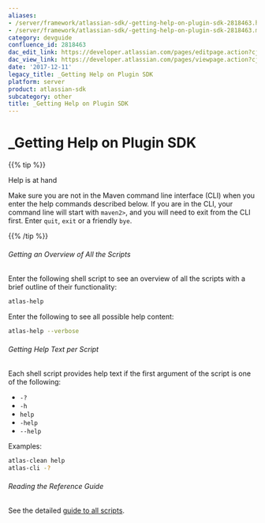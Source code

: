 ```yaml
---
aliases:
- /server/framework/atlassian-sdk/-getting-help-on-plugin-sdk-2818463.html
- /server/framework/atlassian-sdk/-getting-help-on-plugin-sdk-2818463.md
category: devguide
confluence_id: 2818463
dac_edit_link: https://developer.atlassian.com/pages/editpage.action?cjm=wozere&pageId=2818463
dac_view_link: https://developer.atlassian.com/pages/viewpage.action?cjm=wozere&pageId=2818463
date: '2017-12-11'
legacy_title: _Getting Help on Plugin SDK
platform: server
product: atlassian-sdk
subcategory: other
title: _Getting Help on Plugin SDK
---
```

# \_Getting Help on Plugin SDK

{{% tip %}}

Help is at hand

Make sure you are not in the Maven command line interface (CLI) when you enter the help commands described below. If you are in the CLI, your command line will start with `maven2>`, and you will need to exit from the CLI first. Enter `quit`, `exit` or a friendly `bye`.

{{% /tip %}}

###### Getting an Overview of All the Scripts

Enter the following shell script to see an overview of all the scripts with a brief outline of their functionality:

``` bash
atlas-help
```

Enter the following to see all possible help content:

``` bash
atlas-help --verbose
```

###### Getting Help Text per Script

Each shell script provides help text if the first argument of the script is one of the following:

-   `-?`
-   `-h`
-   `help`
-   `-help`
-   `--help`

Examples:

``` bash
atlas-clean help
atlas-cli -?
```

###### Reading the Reference Guide

See the detailed <a href="/pages/createpage.action?spaceKey=DOCS&amp;title=Atlassian+Plugin+SDK+Documentation&amp;linkCreation=true&amp;fromPageId=2818463" class="createlink">guide to all scripts</a>.
























